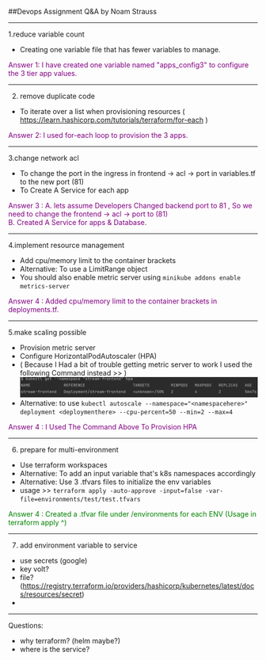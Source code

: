 


##Devops Assignment Q&A
by Noam Strauss


----
1.reduce variable count

- Creating one variable file that has fewer variables to manage.
<p style='color:purple'>Answer 1: I have created one variable named "apps_config3" to configure the 3 tier app values.</p>


----
2. remove duplicate code
- To iterate over a list when provisioning resources
 ( https://learn.hashicorp.com/tutorials/terraform/for-each )
<p style='color:purple'>Answer 2: I used for-each loop to provision the 3 apps.</p>


----
3.change network acl
- To change the port in the ingress in frontend -> acl -> port in variables.tf to the new port (81)
- To Create A Service for each app
<p style='color:purple'>Answer 3 : 
 A. lets assume Developers Changed backend port to 81 , So we need to change the frontend -> acl -> port to (81)<br>
 B. Created A Service for apps & Database.</p>

 


----
4.implement resource management
- Add cpu/memory limit to the container brackets
- Alternative: To use a LimitRange object
- You should also enable metric server using `minikube addons enable metrics-server`

 <p style='color:purple'>Answer 4 : Added cpu/memory limit to the container brackets in deployments.tf.</p>


----
5.make scaling possible
- Provision metric server 
- Configure HorizontalPodAutoscaler (HPA) 
- ( Because I Had a bit of trouble getting metric server to work I used the following Command instead >> ) ![img.png](img.png)
- Alternative: to use `kubectl autoscale --namespace="<namespacehere>" deployment <deploymenthere> --cpu-percent=50 --min=2 --max=4`
 <p style='color:purple'>Answer 4 : I Used The Command Above To Provision HPA</p>

----
6. prepare for multi-environment
- Use terraform workspaces
- Alternative: To add an input variable that's k8s namespaces accordingly
- Alternative: Use 3 .tfvars files to initialize the env variables 
- usage >> `terraform apply -auto-approve -input=false -var-file=environments/test/test.tfvars`
 <p style='color:green'>Answer 4 : Created a .tfvar file under /environments for each ENV (Usage in terraform apply ^)</p>


----
7. add environment variable to service
- use secrets (google)
- key volt?
- file?
(https://registry.terraform.io/providers/hashicorp/kubernetes/latest/docs/resources/secret)
- 
------------------------------------
Questions:
- why terraform? (helm maybe?)
- where is the service?
